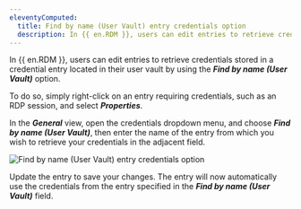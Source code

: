 ```yaml
---
eleventyComputed:
  title: Find by name (User Vault) entry credentials option
  description: In {{ en.RDM }}, users can edit entries to retrieve credentials stored in a credential entry located in their user vault by using the ***Find by name (User Vault)*** option.
---
```


In {{ en.RDM }}, users can edit entries to retrieve credentials stored in a credential entry located in their user vault by using the ***Find by name (User Vault)*** option.

To do so, simply right-click on an entry requiring credentials, such as an RDP session, and select ***Properties***. 

In the ***General*** view, open the credentials dropdown menu, and choose ***Find by name (User Vault)***, then enter the name of the entry from which you wish to retrieve your credentials in the adjacent field.

![Find by name (User Vault) entry credentials option](https://cdnweb.devolutions.net/docs/RDMW4023_2024_1.png)

Update the entry to save your changes. The entry will now automatically use the credentials from the entry specified in the ***Find by name (User Vault)*** field. 